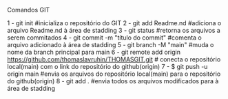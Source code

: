 Comandos GIT 

1 - git init #inicializa o repositório do GIT
2 - git add Readme.nd #adiciona o arquivo Readme.nd à área de stadding
3 - git status #retorna os arquivos a serem commitados
4 - git commit -m "título do commit" #comenta o arquivo adicionado à área de stadding
5 - git branch -M "main" #muda o nome da branch principal para main
6 - git remote add origin https://github.com/thomaslavruhin/THOMASGIT.git # conecta o repositório local(main) com o link do repositório do github(origin)
7 - $ git push -u origin main #envia os arquivos do repositório local(main) para o repositório do github(origin)
8 - git add . #envia todos os arquivos modificados para à área de stadding
